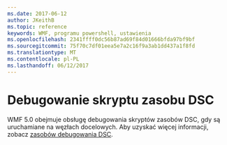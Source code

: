 ```yaml
---
ms.date: 2017-06-12
author: JKeithB
ms.topic: reference
keywords: WMF, programu powershell, ustawienia
ms.openlocfilehash: 2341ffff0dc56b87ad69f84d01666bfda97bf9bf
ms.sourcegitcommit: 75f70c7df01eea5e7a2c16f9a3ab1dd437a1f8fd
ms.translationtype: MT
ms.contentlocale: pl-PL
ms.lasthandoff: 06/12/2017
---
```

# <a name="dsc-resource-script-debugging"></a>Debugowanie skryptu zasobu DSC

WMF 5.0 obejmuje obsługę debugowania skryptów zasobów DSC, gdy są uruchamiane na węzłach docelowych.
Aby uzyskać więcej informacji, zobacz [zasobów debugowania DSC](https://msdn.microsoft.com/powershell/dsc/debugresource).

